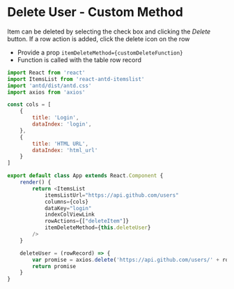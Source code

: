# Delete User - Custom Method

Item can be deleted by selecting the check box and clicking the *Delete* button.
If a row action is added, click the delete icon on the row

* Provide a prop `itemDeleteMethod={customDeleteFunction}`
* Function is called with the table row record 


```js
import React from 'react'
import ItemsList from 'react-antd-itemslist'
import 'antd/dist/antd.css'
import axios from 'axios'

const cols = [
    {
        title: 'Login',
        dataIndex: 'login',
    },
    {
        title: 'HTML URL',
        dataIndex: 'html_url'
    }
]

export default class App extends React.Component {
    render() {
        return <ItemsList
            itemsListUrl="https://api.github.com/users"
            columns={cols}
            dataKey="login"
            indexColViewLink
            rowActions={["deleteItem"]}
            itemDeleteMethod={this.deleteUser}
        />
    }

    deleteUser = (rowRecord) => {
        var promise = axios.delete('https://api.github.com/users/' + rowRecord.login)
        return promise
    }
}
```